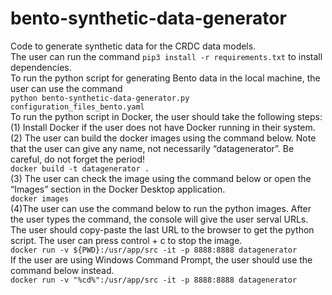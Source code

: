 # bento-synthetic-data-generator
Code to generate synthetic data for the CRDC data models.<br/>
The user can run the command ````pip3 install -r requirements.txt```` to install dependencies.<br/>
To run the python script for generating Bento data in the local machine, the user can use the command <br/>
```python bento-synthetic-data-generator.py configuration_files_bento.yaml```<br/>
To run the python script in Docker, the user should take the following steps:<br/>
(1) Install Docker if the user does not have Docker running in their system.<br/>
(2) The user can build the docker images using the command below. Note that the user can give any name, not necessarily “datagenerator”. Be careful, do not forget the period!<br/>
```docker build -t datagenerator .```<br/>
(3) The user can check the image using the command below or open the “Images” section in the Docker Desktop application.<br/>
```docker images```<br/>
(4)The user can use the command below to run the python images. After the user types the command, the console will give the user serval URLs. The user should copy-paste the last URL to the browser to get the python script. The user can press control + c to stop the image.<br/>
```docker run -v ${PWD}:/usr/app/src -it -p 8888:8888 datagenerator```<br/>
If the user are using Windows Command Prompt, the user should use the command below instead.<br/>
```docker run -v "%cd%":/usr/app/src -it -p 8888:8888 datagenerator```<br/>
